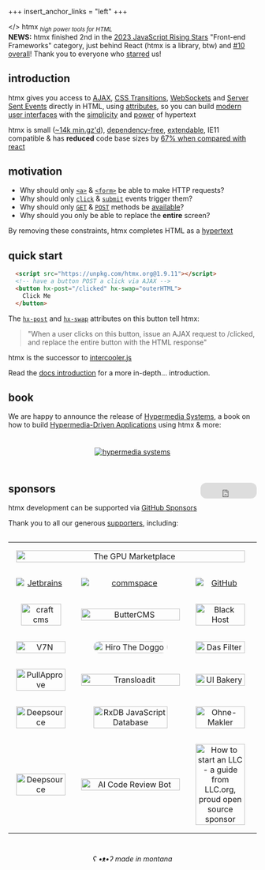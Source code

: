+++
insert_anchor_links = "left"
+++

<div class="dark-hero full-width" classes="add appear">
  <span class="logo dark">&lt;<span class="blue">/</span>&gt; <span class="no-mobile">htm<span class="blue">x</span></span></span>
  <sub class="no-mobile"><i>high power tools for HTML</i></sub>
</div>

<div class="note" >
<b>NEWS:</b> htmx finished 2nd in the <a href="https://risingstars.js.org/2023/en#section-framework">2023 
JavaScript Rising Stars</a> "Front-end Frameworks" category, just behind React (htmx is a library, btw) and <a href="https://risingstars.js.org/2023/en#section-all">#10 overall</a>!
Thank you to everyone who <a href="https://github.com/bigskysoftware/htmx">starred</a> us!
</div>

<h2>introduction</h2>

htmx gives you access to [AJAX](@/docs.md#ajax), [CSS Transitions](@/docs.md#css_transitions), [WebSockets](@/docs.md#websockets) and [Server Sent Events](@/docs.md#sse) 
directly in HTML, using [attributes](@/reference.md#attributes), so you can build 
[modern user interfaces](@/examples/_index.md) with the [simplicity](https://en.wikipedia.org/wiki/HATEOAS) and 
[power](https://www.ics.uci.edu/~fielding/pubs/dissertation/rest_arch_style.htm) of hypertext

htmx is small ([~14k min.gz'd](https://unpkg.com/htmx.org/dist/)), 
[dependency-free](https://github.com/bigskysoftware/htmx/blob/master/package.json),
[extendable](@/extensions/_index.md), 
IE11 compatible & has **reduced** code base sizes by [67% when compared with react](@/essays/a-real-world-react-to-htmx-port.md)

<h2>motivation</h2>

* Why should only [`<a>`](https://developer.mozilla.org/en-US/docs/Web/HTML/Element/a) & [`<form>`](https://developer.mozilla.org/en-US/docs/Web/HTML/Element/form) be able to make HTTP requests?
* Why should only [`click`](https://developer.mozilla.org/en-US/docs/Web/API/Element/click_event) & [`submit`](https://developer.mozilla.org/en-US/docs/Web/API/HTMLFormElement/submit_event) events trigger them?
* Why should only [`GET`](https://developer.mozilla.org/en-US/docs/Web/HTTP/Methods/GET) & [`POST`](https://developer.mozilla.org/en-US/docs/Web/HTTP/Methods/POST) methods be [available](https://developer.mozilla.org/en-US/docs/Web/HTTP/Methods)?
* Why should you only be able to replace the **entire** screen?

By removing these constraints, htmx completes HTML as a [hypertext](https://en.wikipedia.org/wiki/Hypertext)

<h2>quick start</h2>

```html
  <script src="https://unpkg.com/htmx.org@1.9.11"></script>
  <!-- have a button POST a click via AJAX -->
  <button hx-post="/clicked" hx-swap="outerHTML">
    Click Me
  </button>
```

The [`hx-post`](@/attributes/hx-post.md) and [`hx-swap`](@/attributes/hx-swap.md) attributes on
this button tell htmx:

> "When a user clicks on this button, issue an AJAX request to /clicked, and replace the entire button with the HTML response"

htmx is the successor to [intercooler.js](http://intercoolerjs.org)

Read the [docs introduction](@/docs.md#introduction) for a more in-depth... introduction.

<h2><a name='book'></a>book</h2>

We are happy to announce the release of [Hypermedia Systems](https://hypermedia.systems), a book on how to build 
[Hypermedia-Driven Applications](@/essays/hypermedia-driven-applications.md) using htmx & more:

<div style="text-align: center;padding: 24px">
<a href="https://www.amazon.com/dp/B0C9S88QV6/ref=sr_1_1?crid=1P0I3GXQK32TN"><img src="/img/hypermedia-systems.png" alt="hypermedia systems"></a>
</div>

<h2>sponsors <iframe src="https://github.com/sponsors/bigskysoftware/button" title="Sponsor htmx" height="32" width="114" style="border: 1px solid rgba(var(--fg-color),0.7); border-radius: 12px; float:right"></iframe></h2>


htmx development can be supported via [GitHub Sponsors](https://github.com/sponsors/bigskysoftware?o=esb)


Thank you to all our generous <a href="https://github.com/sponsors/bigskysoftware?o=esb">supporters</a>, including:

<style>
#sponsor-table td {
  text-align: center;
  padding: 16px;
  min-height: 100px;
  border-bottom: none;
}

@media only screen and (max-width: 760px)  {

	/* Force table to not be like tables anymore */
	table, thead, tbody, th, td, tr { 
		display: block; 
	}

}

</style>
<div style="overflow-x: auto">
<table id="sponsor-table">
<tr>
<td colspan="3">
        <a href="https://hydrahost.com"><img src="/img/hydra-hosting.svg" alt="The GPU Marketplace" style="width:100%;"></a>
</td>
</tr>
<tr>
<td>
        <a href="https://www.jetbrains.com"><img src="/img/jetbrains.png" alt="Jetbrains" style="max-width:30%;min-width:100px;"></a>
</td>
<td>
        <a href="https://www.commspace.co.za"><img src="/img/commspace.svg" alt="commspace" style="min-width:200px"></a>
</td>
<td>
        <a href="https://github.blog/2023-04-12-github-accelerator-our-first-cohort-and-whats-next"><img src="/img/Github_Logo.png" alt="GitHub" style="max-width:30%;min-width:100px;"></a>
</td>
</tr>
<tr>
<td>
        <a href="https://craftcms.com"><img src="/img/logo-craft-cms.svg" alt="craft cms" style="width:90%;max-width:200px"></a>
</td>
<td>
        <a href="https://buttercms.com/?utm_campaign=sponsorship&utm_medium=banner&utm_source=htmxhome">
          <img src="/img/butter-cms.svg" alt="ButterCMS" style="width:100%;max-width:200px">
        </a>
</td>
<td>
        <a href="https://black.host">
          <img src="/img/blackhost-logo.svg" alt="Black Host" style="width:100%;max-width:200px">
        </a>
</td>
</tr>
<tr>
<td>
        <a href="https://www.v7n.com/">
          <img alt="V7N" src="/img/v7n-logo.png" style="width:100%;max-width:200px">
        </a>
</td>
<td>
      <a href="https://twitter.com/sekunho_/"><img src="/img/sekun-doggo.jpg" alt="Hiro The Doggo" style="border: 2px solid rgba(var(--bg-color), 0.25); border-radius:20px; width:100%;max-width:150px"></a>
</td>
<td>
        <a href="https://www.dasfilter.shop/">
          <img alt="Das Filter" src="/img/das-filter.png" style="width:100%;max-width:300px">
        </a>
</td>
</tr>
<tr>
<td>
      <a href="https://www.pullapprove.com/?utm_campaign=sponsorship&utm_medium=banner&utm_source=htmx">
        <img src="/img/pullapprove-logo.svg" alt="PullApprove" style="width:100%;max-width:200px">
      </a>
</td>
<td>
        <a href=" https://transloadit.com/?utm_source=htmx&utm_medium=referral&utm_campaign=sponsorship&utm_content=website/">
          <img alt="Transloadit" src="/img/logos-transloadit-default.svg" style="width:100%;max-width:200px">
        </a>
</td>
<td>
      <a href="https://uibakery.io"><img src="/img/ui-bakery.png" alt="UI Bakery" style="width:100%;max-width:250px"></a>
</td>
</tr>
<tr>
<td>
        <a href=" https://deepsource.com/">
          <img alt="Deepsource" src="/img/deepsource.svg" style="width:100%;max-width:250px">
        </a>
</td>
<td>
      <a href="https://rxdb.info/?utm_source=sponsor&utm_medium=githubsponsor&utm_campaign=githubsponsor-htmx">
        <img src="/img/rxdb.svg" alt="RxDB JavaScript Database" style="width:100%;max-width:150px"></a>
</td>
<td>
      <a href="https://www.ohne-makler.net/"><img src="/img/ohne-makler.svg" alt="Ohne-Makler" style="width:100%;max-width:150px"></a>
</td>
</tr>
<tr>
<td>
        <a href="https://www.codacy.com//">
          <img alt="Deepsource" src="/img/codacy.svg" style="width:100%;max-width:250px">
        </a>
</td>
<td>
        <a href="https://codereviewbot.ai/">
          <img alt="AI Code Review Bot" src="/img/codereviewbot.svg" style="width:100%;max-width:250px">
        </a>
</td>
<td>
        <a href="https://www.llc.org/">
          <img alt="How to start an LLC - a guide from LLC.org, proud open source sponsor" src="/img/llc-org.svg" style="width:100%;max-width:250px">
        </a>
</td>
<td>
</td>
</tr>
</table>
</div>

<div style="text-align: center;font-style: italic;margin-top: 26px;">ʕ •ᴥ•ʔ made in montana</div>
